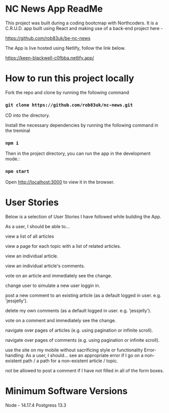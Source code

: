 # NC News App ReadMe

This project was built during a coding bootcmap with Northcoders. It is a C.R.U.D. app built using React and making use of a back-end project here -

https://github.com/rob83uk/be-nc-news

The App is live hosted using Netlify, follow the link below.

https://keen-blackwell-c0fbba.netlify.app/

# How to run this project locally

Fork the repo and clone by running the following command

### `git clone https://github.com/rob83uk/nc-news.git`

CD into the directory.

Install the necessary dependencies by running the following command in the treminal

### `npm i`

Then in the project directory, you can run the app in the development mode.:

### `npm start`

Open [http://localhost:3000](http://localhost:3000) to view it in the browser.

# User Stories

Below is a selection of User Stories I have followed while building the App.

As a user, I should be able to...

view a list of all articles

view a page for each topic with a list of related articles.

view an individual article.

view an individual article's comments.

vote on an article and immediately see the change.

change user to simulate a new user loggin in.

post a new comment to an existing article (as a default logged in user. e.g. 'jessjelly').

delete my own comments (as a default logged in user. e.g. 'jessjelly').

vote on a comment and immediately see the change.

navigate over pages of articles (e.g. using pagination or infinite scroll).

navigate over pages of comments (e.g. using pagination or infinite scroll).

use the site on my mobile without sacrificing style or functionality
Error-handling: As a user, I should...
see an appropriate error if I go on a non-existent path / a path for a non-existent article / topic.

not be allowed to post a comment if I have not filled in all of the form boxes.

# Minimum Software Versions

Node - 14.17.4 Postgress 13.3
